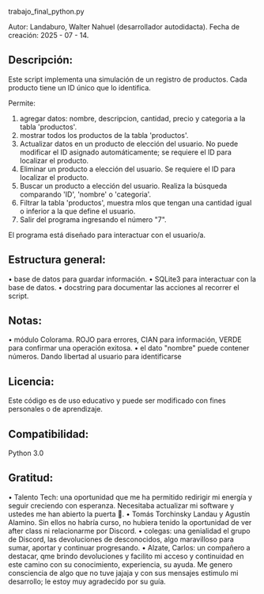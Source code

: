 
trabajo_final_python.py

Autor: Landaburo, Walter Nahuel (desarrollador autodidacta).
Fecha de creación: 2025 - 07 - 14.

Descripción:
-----------
Este script implementa una simulación de un registro de productos.
Cada producto tiene un ID único que lo identifica.

Permite:
 1) agregar datos: nombre, descripcion, cantidad, precio y categoria a la tabla 'productos'.
 2) mostrar todos los productos de la tabla 'productos'.
 3) Actualizar datos en un producto de elección del usuario. No puede modificar el ID asignado automáticamente; se requiere el ID para localizar el producto.
 4) Eliminar un producto a elección del usuario. Se requiere el ID para localizar el producto.
 4) Buscar un producto a elección del usuario. Realiza la búsqueda comparando 'ID', 'nombre' o 'categoria'.
 6) Filtrar la tabla 'productos', muestra mlos que tengan una cantidad igual o inferior a la que define el usuario.
 7) Salir del programa ingresando el número "7".
 
El programa está diseñado para interactuar con el usuario/a.

Estructura general:
------------------
• base de datos para guardar información.
• SQLite3 para interactuar con la base de datos.
• docstring para documentar las acciones al recorrer el script.

Notas:
------
• módulo Colorama. ROJO para errores, CIAN para información, VERDE para confirmar una operación exitosa.
• el dato "nombre" puede contener números. Dando libertad al usuario para identificarse


Licencia:
--------
Este código es de uso educativo y puede ser modificado con fines personales o de aprendizaje.

Compatibilidad:
---------------
Python 3.0


Gratitud:
---------
• Talento Tech: una oportunidad que me ha permitido redirigir mi energía y seguir creciendo con esperanza. Necesitaba actualizar mi software y ustedes me han abierto la puerta 🚪.
• Tomás Torchinsky Landau y Agustín Alamino. Sin ellos no habría curso, no hubiera tenido la oportunidad de ver after class ni relacionarme por Discord.
• colegas: una genialidad el grupo de Discord, las devoluciones de desconocidos, algo maravilloso para sumar, aportar y continuar progresando.
• Alzate, Carlos: un compañero a destacar, qme brindo devoluciones y facilito mi acceso y continuidad en este camino con su conocimiento, experiencia, su ayuda. Me genero consciencia de algo que no tuve jajaja y con sus mensajes estimulo mi desarrollo; le estoy muy agradecido por su guía.
